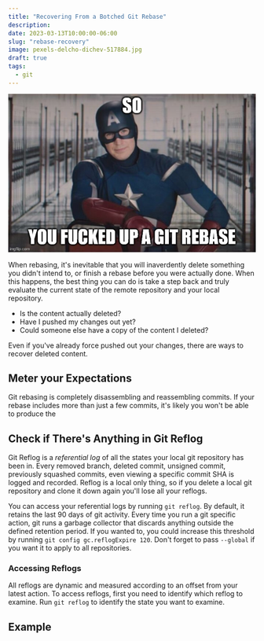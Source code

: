 ```yaml
---
title: "Recovering From a Botched Git Rebase"
description:
date: 2023-03-13T10:00:00-06:00
slug: "rebase-recovery"
image: pexels-delcho-dichev-517884.jpg
draft: true
tags:
  - git
---
```


![we've all been there](rebase-messup.jpg)

When rebasing, it's inevitable that you will inaverdently delete something you didn't intend to, or finish a rebase before you were actually done. When this happens, the best thing you can do is take a step back and truly evaluate the current state of the remote repository and your local repository.

- Is the content actually deleted?
- Have I pushed my changes out yet?
- Could someone else have a copy of the content I deleted?

Even if you've already force pushed out your changes, there are ways to recover deleted content.

## Meter your Expectations

Git rebasing is completely disassembling and reassembling commits. If your rebase includes more than just a few commits, it's likely you won't be able to produce the

## Check if There's Anything in Git Reflog

Git Reflog is a _referential log_ of all the states your local git repository has been in. Every removed branch, deleted commit, unsigned commit, previously squashed commits, even viewing a specific commit SHA is logged and recorded. Reflog is a local only thing, so if you delete a local git repository and clone it down again you'll lose all your reflogs.

You can access your referential logs by running `git reflog`. By default, it retains the last 90 days of git activity. Every time you run a git specific action, git runs a garbage collector that discards anything outside the defined retention period. If you wanted to, you could increase this threshold by running `git config gc.reflogExpire 120`. Don't forget to pass `--global` if you want it to apply to all repositories.

### Accessing Reflogs

All reflogs are dynamic and measured according to an offset from your latest action. To access reflogs, first you need to identify which reflog to examine. Run `git reflog` to identify the state you want to examine.

## Example
